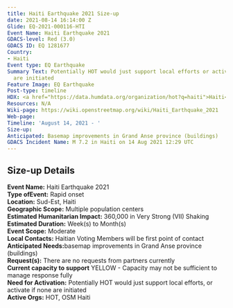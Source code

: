 ```yaml
---
title: Haiti Earthquake 2021 Size-up
date: 2021-08-14 16:14:00 Z
Glide: EQ-2021-000116-HTI
Event Name: Haiti Earthquake 2021
GDACS-level: Red (3.0)
GDACS ID: EQ 1281677
Country:
- Haiti
Event type: EQ Earthquake
Summary Text: Potentially HOT would just support local efforts or activate if none
  are initiated
Feature Image: EQ Earthquake
Post-type: timeline
HDX: <a href="https://data.humdata.org/organization/hot?q=haiti">Haiti</a>
Resources: N/A
Wiki-page: https://wiki.openstreetmap.org/wiki/Haiti_Earthquake_2021
Web-page: 
Timeline: 'August 14, 2021 - '
Size-up: 
Anticipated: Basemap improvements in Grand Anse province (buildings)
GDACS Incident Name: M 7.2 in Haiti on 14 Aug 2021 12:29 UTC
---
```


<h2>Size-up Details</h2>

<strong>Event Name:</strong> Haiti Earthquake 2021<br>
<strong>Type ofEvent:</strong> Rapid onset<br>
<strong>Location:</strong> Sud-Est, Haiti<br>
<strong>Geographic Scope:</strong> Multiple population centers<br>
<strong>Estimated Humanitarian Impact:</strong> 360,000 in Very Strong (VII) Shaking<br>
<strong>Estimated Duration:</strong> Week(s) to Month(s)<br>
<strong>Event Scope:</strong> Moderate<br>
<strong>Local Contacts:</strong> Haitian Voting Members will be first point of contact<br>
<strong>Anticipated Needs:</strong>basemap improvements in Grand Anse province (buildings)<br>
<strong>Request(s):</strong> There are no requests from partners currently <br>
<strong>Current capacity to support</strong> YELLOW - Capacity may not be sufficient to manage response fully<br>
<strong>Need for Activation:</strong> Potentially HOT would just support local efforts, or activate if none are initiated
<br>
<strong>Active Orgs:</strong> HOT, OSM Haiti<br>
